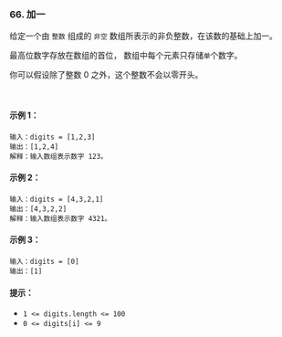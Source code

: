 ### 66. 加一

给定一个由 `整数` 组成的 `非空` 数组所表示的非负整数，在该数的基础上加一。

最高位数字存放在数组的首位， 数组中每个元素只存储`单`个数字。

你可以假设除了整数 0 之外，这个整数不会以零开头。

 

#### 示例 1：
```
输入：digits = [1,2,3]
输出：[1,2,4]
解释：输入数组表示数字 123。
```
#### 示例 2：
```
输入：digits = [4,3,2,1]
输出：[4,3,2,2]
解释：输入数组表示数字 4321。
```

#### 示例 3：
```
输入：digits = [0]
输出：[1]
```

#### 提示：
- `1 <= digits.length <= 100`
- `0 <= digits[i] <= 9`
